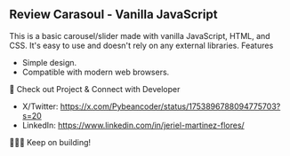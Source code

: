 ## Review Carasoul - Vanilla JavaScript 

This is a basic carousel/slider made with vanilla JavaScript, HTML, and CSS. It's easy to use and doesn't rely on any external libraries.
Features

  * Simple design.
  * Compatible with modern web browsers.


🔧 Check out Project & Connect with Developer

  * X/Twitter: https://x.com/Pybeancoder/status/1753896788094775703?s=20
  * LinkedIn: https://www.linkedin.com/in/jeriel-martinez-flores/

🧑🏽‍💻 Keep on building!

